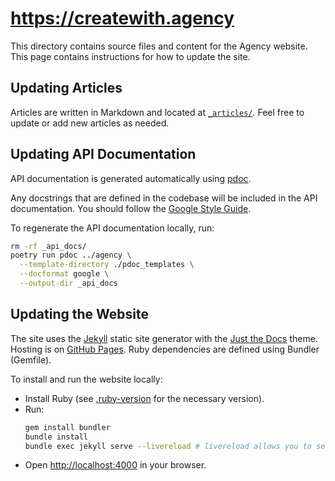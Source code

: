# https://createwith.agency

This directory contains source files and content for the Agency website. This
page contains instructions for how to update the site.

## Updating Articles

Articles are written in Markdown and located at [`_articles/`](./_articles/).
Feel free to update or add new articles as needed.

## Updating API Documentation

API documentation is generated automatically using [pdoc](https://pdoc.dev/).

Any docstrings that are defined in the codebase will be included in the API
documentation. You should follow the [Google Style
Guide](https://google.github.io/styleguide/pyguide.html#38-comments-and-docstrings).

To regenerate the API documentation locally, run:

```bash
rm -rf _api_docs/
poetry run pdoc ../agency \
  --template-directory ./pdoc_templates \
  --docformat google \
  --output-dir _api_docs
```


## Updating the Website

The site uses the [Jekyll](https://jekyllrb.com/) static site generator with the
[Just the Docs](https://just-the-docs.com/) theme. Hosting is on [GitHub
Pages](https://pages.github.com/). Ruby dependencies are defined using Bundler
(Gemfile).

To install and run the website locally:

- Install Ruby (see [.ruby-version](./.ruby-version) for the necessary version).
- Run:
  ```bash
  gem install bundler
  bundle install
  bundle exec jekyll serve --livereload # livereload allows you to see changes
  ```
- Open [http://localhost:4000](http://localhost:4000) in your browser.
